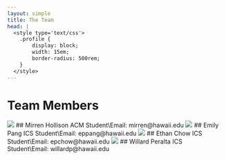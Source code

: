 ```yaml
---
layout: simple
title: The Team
head: |
  <style type='text/css'>
  	.profile {
  		display: block;
  		width: 15em;
  		border-radius: 500rem;
  	}
  </style>
---
```

# Team Members
<img class='profile' src='{{site.baseurl}}/assets/team/mirrenhollison.jpg'>
## Mirren Hollison
ACM Student\Email: mirren@hawaii.edu

<img class='profile' src='{{site.baseurl}}/assets/team/emilypang.jpg'>
## Emily Pang
ICS Student\Email: eppang@hawaii.edu

<img class='profile' src='{{site.baseurl}}/assets/team/ethanchow.jpg'>
## Ethan Chow
ICS Student\Email: epchow@hawaii.edu

<img class='profile' src='{{site.baseurl}}/assets/team/willardperalta.jpg'>
## Willard Peralta
ICS Student\Email: willardp@hawaii.edu
